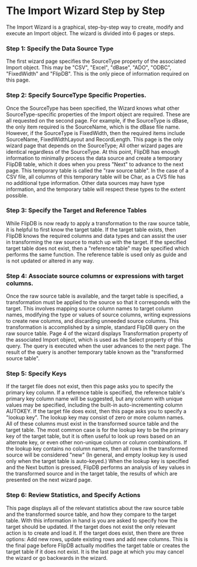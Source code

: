 # The Import Wizard Step by Step

The Import Wizard is a graphical, step-by-step way to create, modify and execute an Import object.
The wizard is divided into 6 pages or steps.

### Step 1: Specify the Data Source Type

The first wizard page specifies the SourceType property of the associated Import object. This may
be "CSV", "Excel", "dBase", "ADO", "ODBC", "FixedWidth" and "FlipDB". This is the only piece of
information required on this page.

### Step 2: Specify SourceType Specific Properties.

Once the SourceType has been specified, the Wizard knows what other SourceType-specific properties
of the Import object are required. These are all requested on the second page. For example, if the
SourceType is dBase, the only item required is the SourceName, which is the dBase file name.
However, if the SourceType is FixedWidth, then the required items include SourceName,
FixedWidthLayout and RecordLength. This page is the only wizard page that depends on the
SourceType; All other wizard pages are identical regardless of the SourceType. At this point,
FlipDB has enough information to minimally process the data source and create a temporary FlipDB
table, which it does when you press "Next" to advance to the next page. This temporary table is
called the "raw source table". In the case of a CSV file, all columns of this temporary table will
be Char, as a CVS file has no additional type information. Other data sources may have type
information, and the temporary table will respect these types to the extent possible.

### Step 3: Specify the Target and Reference Tables

While FlipDB is now ready to apply a transformation to the raw source table, it is helpful to first
know the target table. If the target table exists, then FlipDB knows the required columns and data
types and can assist the user in transforming the raw source to match up with the target. If the
specified target table does not exist, then a "reference table" may be specified which performs
the same function. The reference table is used only as guide and is not updated or altered in any way.

### Step 4: Associate source columns or expressions with target columns.

Once the raw source table is available, and the target table is specified, a transformation must be
applied to the source so that it corresponds with the target. This involves mapping source column
names to target column names, modifying the type or values of source columns, writing expressions
to create new columns, and discarding unneeded source columns. This transformation is accomplished
by a simple, standard FlipDB query on the raw source table. Page 4 of the wizard displays
Transformation property of the associated Import object, which is used as the Select property of
this query. The query is executed when the user advances to the next page. The result of the query
is another temporary table known as the "transformed source table".

### Step 5: Specify Keys

If the target file does not exist, then this page asks you to specify the primary key column. If a
reference table is specified, the reference table's primary key column name will be suggested, but
any column with unique values may be specified, including the built-in auto-incrementing column
AUTOKEY. If the target file does exist, then this page asks you to specify a "lookup key". The
lookup key may consist of zero or more column names. All of these columns must exist in the
transformed source table and                                                          the target
table. The most common case is for the lookup key to be the primary key of the target table, but
it is often useful to look up rows based on an alternate key, or even other non-unique column or
column combinations. If the lookup key contains no column names, then all rows in the transformed
source will be considered "new" (In general, and empty lookup key is used only when the target
table is auto-keyed.) When the lookup key is specified and the Next button is pressed, FlipDB
performs an analysis of key values in the transformed source and in the target table, the results
of which are presented on the next wizard page.

### Step 6: Review Statistics, and Specify Actions

This page displays all of the relevant statistics about the raw source table and the transformed
source table, and how they compare to the target table. With this information in hand is you are
asked to specify how the target should be updated. If the target does not exist the only relevant
action is to create and load it. If the target does exist, then there are three options: Add new
rows, update existing rows and add new columns. This is the final page before FlipDB actually
modifies the target table or creates the target table if it does not exist. It is the last page at
which you may cancel the wizard or go backwards in the wizard.

